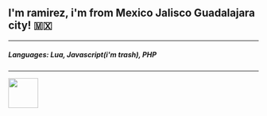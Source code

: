## I'm ramirez, i'm from Mexico Jalisco Guadalajara city! 🇲🇽
------------------------------------------------------------


##### Languages: Lua, Javascript(i'm trash), PHP ###
----------------------------------------------------

<img src='https://images.emojiterra.com/twitter/v13.0/512px/1f1f2-1f1fd.png' height='60px' width='60px'>
